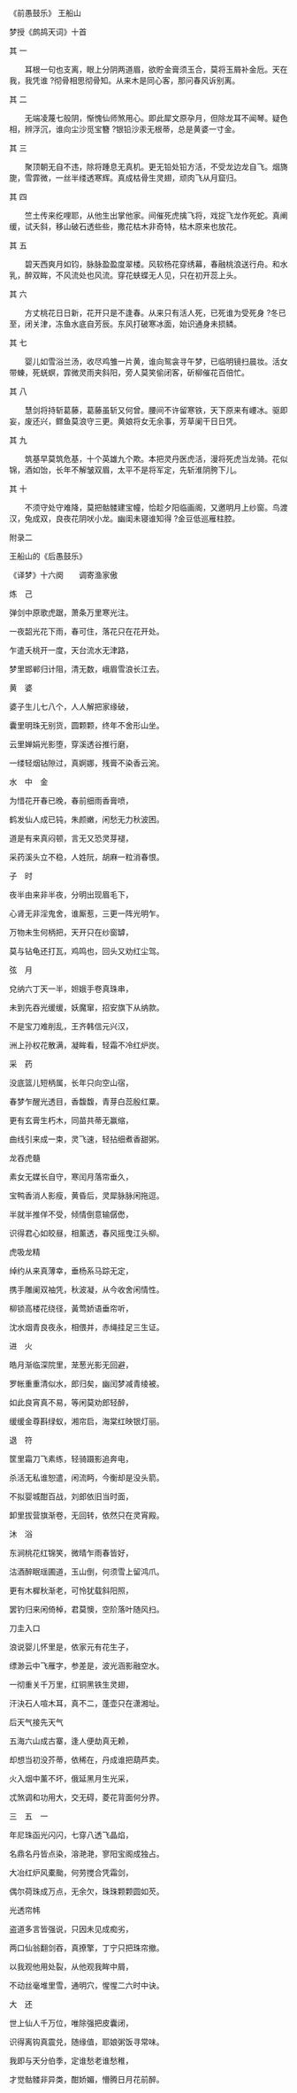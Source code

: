 

《前愚鼓乐》  王船山



梦授《鹧鸪天词》十首 



其 一 



　　耳根一句也支离，眼上分阴两道眉，欲貯金膏须玉合，莫将玉屑补金卮。天在我，我凭谁 ?彻骨相思彻骨知。从来木是同心客，那问春风诉别离。 



其 二 



　　无端凌蔑七般阴，惭愧仙师煞用心。即此犀文原孕月，但除龙耳不闻琴。疑色相，辨浮沉，谁向尘沙觅宝簪 ?银铅沙汞无根蒂，总是黄婆一寸金。 



其 三 



　　聚顶朝无自不违，除将踵息无真机。更无铅处铅方活，不受龙边龙自飞。烟旖旎，雪霏微，一丝半缕透寒辉。真成枯骨生灵翅，顽肉飞从月窟归。 



其 四 



　　竺土传来纥哩耶，从他生出掌他家。间催死虎擒飞将，戏捉飞龙作死蛇。真阐缓，试夭斜，移山破石透些些，撒花枯木非奇特，枯木原来也放花。 



其 五 



　　碧天西爽月如钧，脉脉盈盈度翠楼。风软杨花穿绣幕，春融桃浪送行舟。和水乳，醉双眸，不风流处也风流。穿花蛱蝶无人见，只在初开蕊上头。 



其 六 



　　方丈桃花日日新，花开只是不逢春。从来只有活人死，已死谁为受死身 ?冬已至，闭关津，冻鱼水底自芳辰。东风打破寒冰面，始识通身未损鳞。 



其 七 



　　婴儿如雪浴兰汤，收尽鸡雏一片黄，谁向鸳衾寻午梦，已临明镜扫晨妆。活女带蝀，死蜣螟，霏微灵雨夹斜阳，旁人莫笑偷闭客，斫柳催花百倍忙。 



其 八 



　　慧剑将持斩葛藤，葛藤虽斩又何曾。腰间不许留寒铁，天下原来有崾冰。驱即妄，废还兴，鳏鱼莫浪守三更。黄娘将女无余事，芳草阑干日日凭。 



其 九 



　　筑基早莫筑危基，十个英雄九个欺。本把灵丹医虎活，漫将死虎当龙骑。花似锦，酒如饴，长年不解皱双眉，太平不是将军定，先斩淮阴胯下儿。 



其 十 



　　不须守处守难降，莫把骷髅建宝幢，恰趁夕阳临画阁，又邀明月上纱窗。鸟渡汉，兔成双，良夜花阴吠小龙。幽闺未寝谁知得 ?金豆低巡雁柱腔。 



附录二 



王船山的《后愚鼓乐》 



《译梦》十六阕　　调寄渔家傲 



炼　己 



弹剑中原歌虎踞，萧条万里寒光注。 



一夜韶光花下雨，春可住，落花只在花开处。 



乍遣夭桃开一度，天台流水无津路， 



梦里邯郸归计阻，清无数，峨眉雪浪长江去。 



黄　婆 



婆子生儿七八个，人人解把家缘破， 



囊里明珠无别货，圆颗颗，终年不舍形山坐。 



云里婵娟光影堕，穿溪透谷推行磨， 



一缕轻烟钻隙过，真婀娜，残膏不染香云涴。 



水　中　金 



为惜花开春已晚，春前细雨香膏喷， 



鹤发仙人成已钝，朱颜嫩，闲愁无力秋波困。 



道是有来真闷顿，言无又恐灵芽褪， 



采药溪头立不稳，人姓阮，胡麻一粒消春恨。 



子　时 



夜半由来非半夜，分明出现眉毛下， 



心肾无非淫鬼舍，谁厮惹，三更一阵光明乍。 



万物未生何柄把，天开只在纱窗罅， 



莫与钻龟还打瓦，鸡鸣也，回头又劝红尘驾。 



弦　月 



兌纳六丁天一半，妲娥手卷真珠串， 



未到先吞光缓缓，妖魔窜，招安旗下从纳款。 



不是宝刀难削乱，王齐韩信元兴汉， 



洲上孙权花散满，凝眸看，轻霜不冷红炉炭。 



采　药 



没底篮儿短柄属，长年只向空山宿， 



春梦乍醒光透目，香馥馥，青芽白蕊殷红粟。 



更有玄膏生朽木，同苗共蒂无赢缩， 



曲线引来成一束，灵飞速，轻拈细煮香甜粥。 



龙吞虎髓 



素女无媒长自守，寒闰月落帘垂久， 



宝鸭香消人影瘦，黄昏后，灵犀脉脉闲拖逗。 



半就半推佯不受，倾情倒意输僝僽， 



识得君心如皎昼，相薰透，春风摇曳江头柳。 



虎吸龙精 



绰约从来真薄幸，垂杨系马踪无定， 



携手雕阑双袖凭，秋波凝，从今收舍闲情性。 



柳锁高楼花绕径，黃莺娇语垂帘听， 



沈水烟青良夜永，相偎并，赤绳挂足三生证。 



进　火 



皓月渐临深院里，茏葱光影无回避， 



罗帐重重清似水，郎归矣，幽闰梦减青绫被。 



如此良宵真不易，等闲莫劝郎轻醉， 



缓缓金尊斟绿蚁，湘帘启，海棠红映银灯丽。 



退　符 



筐里霜刀飞素练，轻骑蹑影追奔电， 



杀活无私谁恕遣，闲流眄，今衡却是没头箭。 



不拟婴城酣百战，刘郎依旧当时面， 



卸里拔营旗渐卷，无回转，依然只在灵宵殿。 



沐　浴 



东涧桃花红锦笑，微晴乍雨春皆好， 



沽酒醉眠瑶圃道，玉山倒，何须雪上留鸿爪。 



更有木樨秋渐老，可怜犹载斜阳照， 



罢钓归来闲倚棹，君莫懊，空阶落叶随风扫。 



刀圭入口 



浪说婴儿怀里是，依家元有花生子， 



缥渺云中飞雁字，参差是，波光涵影融空水。 



一彻重关千万里，红铜黑铁生灵翅， 



汗決石人喧木耳，真不二，蓬壶只在潇湘址。 



后天气接先天气 



五海六山成古寨，逢人便劫真无赖， 



却想当初没芥蒂，依稀在，丹成谁把葫芦卖。 



火入烟中薰不坏，俄延黑月生光采， 



忒煞调和功用大，交无碍，菱花背面何分界。 



三　五　一 



年尼珠函光闪闪，七穿八透飞晶焰， 



名鼎名丹皆点染，溶滟滟，寥阳宝阁成独占。 



大冶红炉风橐颱，何劳搅合凭霜剑， 



偶尔荷珠成万点，无余欠，珠珠颗颗圆如芡。 



光透帘帏 



盗道多言皆强说，只因未见成痴劣， 



两口仙翁翻剑吞，真撩擎，丁宁只把珠帘撤。 



以我观他用处裂，从他观我眸中屑， 



不动丝毫堆里雪，通明穴，惺惺二六时中诀。 



大　还 



世上仙人千万位，唯除强把皮囊闭， 



识得离钩真震兑，随缘值，耶娘粥饭寻常味。 



我即与天分伯季，定谁愁老谁愁稚， 



才觉骷髅非异类，酣娇媚，懵腾日月花前醉。 




